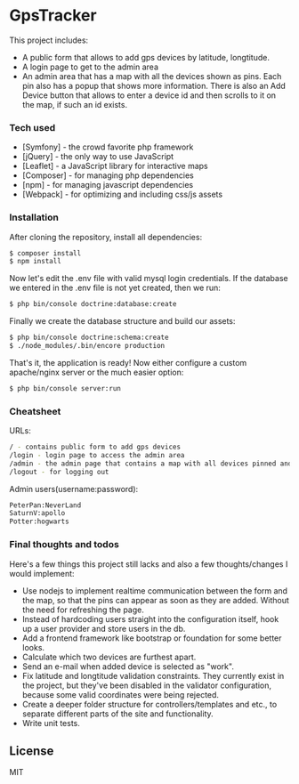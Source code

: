 # GpsTracker
This project includes:
  - A public form that allows to add gps devices by latitude, longtitude.
  - A login page to get to the admin area
  - An admin area that has a map with all the devices shown as pins. Each pin also has a popup that shows more information. There is also an Add Device button that allows to enter a device id and then scrolls to it on the map, if such an id exists.

### Tech used
* [Symfony] - the crowd favorite php framework
* [jQuery] - the only way to use JavaScript
* [Leaflet] - a JavaScript library for interactive maps
* [Composer] - for managing php dependencies
* [npm] - for managing javascript dependencies
* [Webpack] - for optimizing  and including css/js assets

### Installation
After cloning the repository, install all dependencies:

```sh
$ composer install
$ npm install
```
Now let's edit the .env file with valid mysql login credentials.
If the database we entered in the .env file is not yet created, then we run:
```sh
$ php bin/console doctrine:database:create
```
Finally we create the database structure and build our assets:
```sh
$ php bin/console doctrine:schema:create
$ ./node_modules/.bin/encore production
```
That's it, the application is ready! Now either configure a custom apache/nginx server or the much easier option:
```sh
$ php bin/console server:run
```

### Cheatsheet
URLs:
```sh
/ - contains public form to add gps devices
/login - login page to access the admin area
/admin - the admin page that contains a map with all devices pinned and more info in popups
/logout - for logging out
```
Admin users(username:password):
```sh
PeterPan:NeverLand
SaturnV:apollo
Potter:hogwarts
```

### Final thoughts and todos
Here's a few things this project still lacks and also a few thoughts/changes I would implement:
 - Use nodejs to implement realtime communication between the form and the map, so that the pins can appear as soon as they are added. Without the need for refreshing the page.
 - Instead of hardcoding users straight into the configuration itself, hook up a user provider and store users in the db.
 - Add a frontend framework like bootstrap or foundation for some better looks.
 - Calculate which two devices are furthest apart.
 - Send an e-mail when added device is selected as "work".
 - Fix latitude and longtitude validation constraints. They currently exist in the project, but they've been disabled in the validator configuration, because some valid coordinates were being rejected.
 - Create a deeper folder structure for controllers/templates and etc., to separate different parts of the site and functionality.
 - Write unit tests.

License
----

MIT
